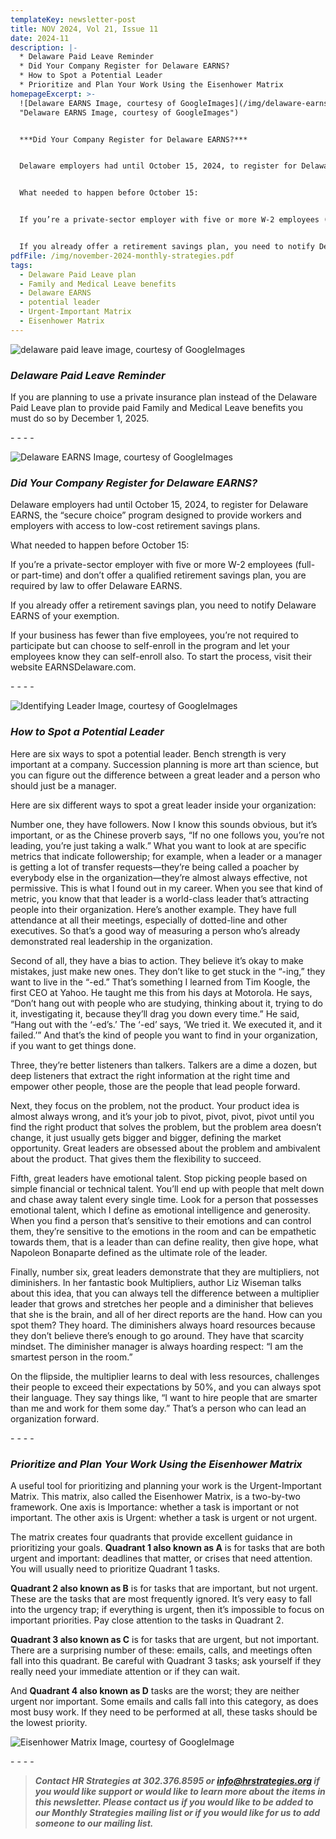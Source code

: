 ```yaml
---
templateKey: newsletter-post
title: NOV 2024, Vol 21, Issue 11
date: 2024-11
description: |-
  * Delaware Paid Leave Reminder
  * Did Your Company Register for Delaware EARNS?
  * How to Spot a Potential Leader
  * Prioritize and Plan Your Work Using the Eisenhower Matrix
homepageExcerpt: >-
  ![Delaware EARNS Image, courtesy of GoogleImages](/img/delaware-earns.png
  "Delaware EARNS Image, courtesy of GoogleImages")


  ***Did Your Company Register for Delaware EARNS?***


  Delaware employers had until October 15, 2024, to register for Delaware EARNS, the “secure choice” program designed to provide workers and employers with access to low-cost retirement savings plans.


  What needed to happen before October 15:


  If you’re a private-sector employer with five or more W-2 employees (full- or part-time) and don’t offer a qualified retirement savings plan, you are required by law to offer Delaware EARNS.


  If you already offer a retirement savings plan, you need to notify Delaware EARNS of your exemption.
pdfFile: /img/november-2024-monthly-strategies.pdf
tags:
  - Delaware Paid Leave plan
  - Family and Medical Leave benefits
  - Delaware EARNS
  - potential leader
  - Urgent-Important Matrix
  - Eisenhower Matrix
---
```

![delaware paid leave image, courtesy of GoogleImages](/img/delaware-paid-leave.png "delaware paid leave image, courtesy of GoogleImages")

### ***Delaware Paid Leave Reminder***

If you are planning to use a private insurance plan instead of the Delaware Paid Leave plan to provide paid Family and Medical Leave benefits you must do so by December 1, 2025.

\-﻿ - - -

![Delaware EARNS Image, courtesy of GoogleImages](/img/delaware-earns.png "Delaware EARNS Image, courtesy of GoogleImages")

### ***Did Your Company Register for Delaware EARNS?***

Delaware employers had until October 15, 2024, to register for Delaware EARNS, the “secure choice” program designed to provide workers and employers with access to low-cost retirement savings plans.

What needed to happen before October 15:

If you’re a private-sector employer with five or more W-2 employees (full- or part-time) and don’t offer a qualified retirement savings plan, you are required by law to offer Delaware EARNS.

If you already offer a retirement savings plan, you need to notify Delaware EARNS of your exemption.

If your business has fewer than five employees, you’re not required to participate but can choose to self-enroll in the program and let your employees know they can self-enroll also. To start the process, visit their website EARNSDelaware.com.

\-﻿ - - -

![Identifying Leader Image, courtesy of GoogleImages](/img/identify-leader.jpg "Identifying Leader Image, courtesy of GoogleImages")

### ***How to Spot a Potential Leader***

Here are six ways to spot a potential leader. Bench strength is very important at a company. Succession planning is more art than science, but you can figure out the difference between a great leader and a person who should just be a manager.

Here are six different ways to spot a great leader inside your organization:

Number one, they have followers. Now I know this sounds obvious, but it’s important, or as the Chinese proverb says, “If no one follows you, you’re not leading, you’re just taking a walk.” What you want to look at are specific metrics that indicate followership; for example, when a leader or a manager is getting a lot of transfer requests—they’re being called a poacher by everybody else in the organization—they’re almost always effective, not permissive. This is what I found out in my career. When you see that kind of metric, you know that that leader is a world-class leader that’s attracting people into their organization. Here’s another example. They have full attendance at all their meetings, especially of dotted-line and other executives. So that’s a good way of measuring a person who’s already demonstrated real leadership in the organization.

Second of all, they have a bias to action. They believe it’s okay to make mistakes, just make new ones. They don’t like to get stuck in the “-ing,” they want to live in the “-ed.” That’s something I learned from Tim Koogle, the first CEO at Yahoo. He taught me this from his days at Motorola. He says, “Don’t hang out with people who are studying, thinking about it, trying to do it, investigating it, because they’ll drag you down every time.” He said, “Hang out with the ‘-ed’s.’ The ‘-ed’ says, ‘We tried it. We executed it, and it failed.’” And that’s the kind of people you want to find in your organization, if you want to get things done.

Three, they’re better listeners than talkers. Talkers are a dime a dozen, but deep listeners that extract the right information at the right time and empower other people, those are the people that lead people forward.

Next, they focus on the problem, not the product. Your product idea is almost always wrong, and it’s your job to pivot, pivot, pivot, pivot until you find the right product that solves the problem, but the problem area doesn’t change, it just usually gets bigger and bigger, defining the market opportunity. Great leaders are obsessed about the problem and ambivalent about the product. That gives them the flexibility to succeed.

Fifth, great leaders have emotional talent. Stop picking people based on simple financial or technical talent. You’ll end up with people that melt down and chase away talent every single time. Look for a person that possesses emotional talent, which I define as emotional intelligence and generosity. When you find a person that’s sensitive to their emotions and can control them, they’re sensitive to the emotions in the room and can be empathetic towards them, that is a leader than can define reality, then give hope, what Napoleon Bonaparte defined as the ultimate role of the leader.

Finally, number six, great leaders demonstrate that they are multipliers, not diminishers. In her fantastic book Multipliers, author Liz Wiseman talks about this idea, that you can always tell the difference between a multiplier leader that grows and stretches her people and a diminisher that believes that she is the brain, and all of her direct reports are the hand. How can you spot them? They hoard. The diminishers always hoard resources because they don’t believe there’s enough to go around. They have that scarcity mindset. The diminisher manager is always hoarding respect: “I am the smartest person in the room.”

On the flipside, the multiplier learns to deal with less resources, challenges their people to exceed their expectations by 50%, and you can always spot their language. They say things like, “I want to hire people that are smarter than me and work for them some day.” That’s a person who can lead an organization forward.

\-﻿ - - -

### ***Prioritize and Plan Your Work Using the Eisenhower Matrix***

A useful tool for prioritizing and planning your work is the Urgent-Important Matrix. This matrix, also called the Eisenhower Matrix, is a two-by-two framework. One axis is Importance: whether a task is important or not important. The other axis is Urgent: whether a task is urgent or not urgent.

The matrix creates four quadrants that provide excellent guidance in prioritizing your goals. **Quadrant 1 also known as A** is for tasks that are both urgent and important: deadlines that matter, or crises that need attention. You will usually need to prioritize Quadrant 1 tasks.

**Quadrant 2 also known as B** is for tasks that are important, but not urgent. These are the tasks that are most frequently ignored. It’s very easy to fall into the urgency trap; if everything is urgent, then it’s impossible to focus on important priorities. Pay close attention to the tasks in Quadrant 2.

**Quadrant 3 also known as C** is for tasks that are urgent, but not important. There are a surprising number of these: emails, calls, and meetings often fall into this quadrant. Be careful with Quadrant 3 tasks; ask yourself if they really need your immediate attention or if they can wait.

And **Quadrant 4 also known as D** tasks are the worst; they are neither urgent nor important. Some emails and calls fall into this category, as does most busy work. If they need to be performed at all, these tasks should be the lowest priority.

![Eisenhower Matrix Image, courtesy of GoogleImage](/img/eisenhower-matrix.png "Eisenhower Matrix Image, courtesy of GoogleImage")

\-﻿ - - -

> ***Contact HR Strategies at 302.376.8595 or info@hrstrategies.org if you would like support or would like to learn more about the items in this newsletter. Please contact us if you would like to be added to our Monthly Strategies mailing list or if you would like for us to add someone to our mailing list.***